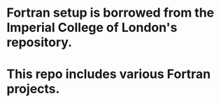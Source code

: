 # Fortran setup is borrowed from the Imperial College of London's repository.

# This repo includes various Fortran projects.
